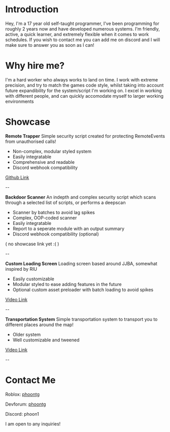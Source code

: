 # Introduction

Hey, I'm a 17 year old self-taught programmer, I've been programming for roughly 2 years now and have developed numerous systems. I'm friendly, active, a quick learner, and extremely flexible when it comes to work schedules. If you wish to contact me you can add me on discord and I will make sure to answer you as soon as I can!

# Why hire me?

I'm a hard worker who always works to land on time. I work with extreme precision, and try to match the games code style, whilst taking into account future expandibility for the system/script I'm working on. I excel in working with different people, and can quickly accomodate myself to larger working environments

# Showcase

**Remote Trapper**
Simple security script created for protecting RemoteEvents from unauthorised calls!

- Non-complex, modular styled system
- Easily integratable
- Comprehensive and readable
- Discord webhook compatibility

[Github Link](https://github.com/tobobob/RemoteTrapper)

--

**Backdoor Scanner**
An indepth and complex security script which scans through a selected list of scripts, or performs a deepscan

- Scanner by batches to avoid lag spikes
- Complex, OOP-coded scanner
- Easily integratable
- Report to a seperate module with an output summary
- Discord webhook compatibility (optional)

( no showcase link yet :( )

--

**Custom Loading Screen**
Loading screen based around JJBA, somewhat inspired by RIU

- Easily customizable
- Modular styled to ease adding features in the future
- Optional custom asset preloader with batch loading to avoid spikes

[Video Link](https://medal.tv/games/roblox/clips/kuXCfMAoAbwXIAOmS?invite=cr-MSxqeHosMjYyNzIyMDkz)

--

**Transportation System**
Simple transportation system to transport you to different places around the map!

- Older system
- Well customizable and tweened

[Video Link](https://medal.tv/games/roblox/clips/kuZ1PvHMwzZp2Gp6B?invite=cr-MSx2U24sNDExNjEyMzg1)

--

# Contact Me

Roblox: [phoontg](https://www.roblox.com/users/1249575961/profile)

Devforum: [phoontg](https://devforum.roblox.com/u/phoontg/)

Discord: phoon1

I am open to any inquiries!
